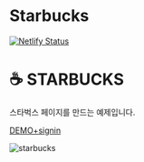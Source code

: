 # Starbucks
[![Netlify Status](https://api.netlify.com/api/v1/badges/098a0787-4c56-49fe-9fc6-633ffcfd3752/deploy-status)](https://app.netlify.com/sites/elaborate-cranachan-c2a10e/deploys)

# ☕ STARBUCKS

스타벅스 페이지를 만드는 예제입니다. <br>

[DEMO+signin](https://elaborate-cranachan-c2a10e.netlify.app/signin/)

![starbucks](https://user-images.githubusercontent.com/82023393/207818359-bcfc03cb-e768-4c23-9984-550ba349e60b.PNG)

